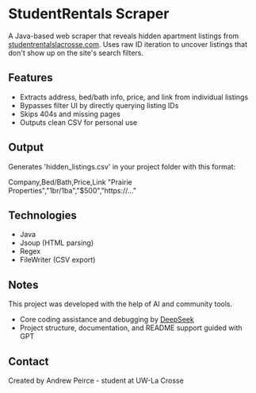 # StudentRentals Scraper

A Java-based web scraper that reveals hidden apartment listings from [studentrentalslacrosse.com](https://www.studentrentalslacrosse.com). Uses raw ID iteration to uncover listings that don't show up on the site's search filters.

## Features
- Extracts address, bed/bath info, price, and link from individual listings
- Bypasses filter UI by directly querying listing IDs
- Skips 404s and missing pages
- Outputs clean CSV for personal use

## Output
Generates 'hidden_listings.csv' in your project folder with this format:

Company,Bed/Bath,Price,Link
"Prairie Properties","1br/1ba","$500","https://..."

## Technologies
- Java
- Jsoup (HTML parsing)
- Regex
- FileWriter (CSV export)

## Notes
This project was developed with the help of AI and community tools.
- Core coding assistance and debugging by [DeepSeek](https://chat.deepseek.com/)
- Project structure, documentation, and README support guided with GPT

## Contact
Created by Andrew Peirce - student at UW-La Crosse
